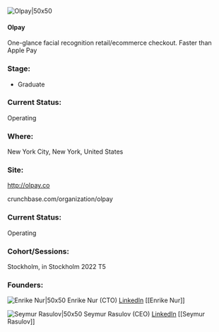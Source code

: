 

![Olpay|50x50](https://apimg.techstars.com/connect/images/image_files/632da280ee582c0009d539a9/original/Olpay_logo_%282%29_%281%29.png)

#### Olpay
One-glance facial recognition retail/ecommerce checkout. Faster than Apple Pay

### Stage: 
 - Graduate 

### Current Status: 
Operating

### Where:
New York City, New York, United States

### Site:
http://olpay.co



crunchbase.com/organization/olpay

### Current Status: 
Operating

### Cohort/Sessions: 
Stockholm, in Stockholm 2022 T5

### Founders: 

![Enrike Nur|50x50](http://s3.amazonaws.com/ts-accel-connect-uploads/images/image_files/60c8f2230599b1000715e8be/original/IMG_2780_Cropped.jpeg) Enrike Nur (CTO) [LinkedIn](https://linkedin.com/in/nenrike) [[Enrike Nur]]

![Seymur Rasulov|50x50](https://www.f6s.com/static-resource/images/profile-placeholder-user.jpg) Seymur Rasulov (CEO) [LinkedIn](https://linkedin.com/in/seymur-rasulov) [[Seymur Rasulov]]


